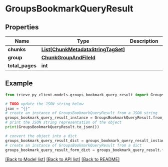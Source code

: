 # GroupsBookmarkQueryResult


## Properties

Name | Type | Description | Notes
------------ | ------------- | ------------- | -------------
**chunks** | [**List[ChunkMetadataStringTagSet]**](ChunkMetadataStringTagSet.md) |  | 
**group** | [**ChunkGroupAndFileId**](ChunkGroupAndFileId.md) |  | 
**total_pages** | **int** |  | 

## Example

```python
from trieve_py_client.models.groups_bookmark_query_result import GroupsBookmarkQueryResult

# TODO update the JSON string below
json = "{}"
# create an instance of GroupsBookmarkQueryResult from a JSON string
groups_bookmark_query_result_instance = GroupsBookmarkQueryResult.from_json(json)
# print the JSON string representation of the object
print(GroupsBookmarkQueryResult.to_json())

# convert the object into a dict
groups_bookmark_query_result_dict = groups_bookmark_query_result_instance.to_dict()
# create an instance of GroupsBookmarkQueryResult from a dict
groups_bookmark_query_result_form_dict = groups_bookmark_query_result.from_dict(groups_bookmark_query_result_dict)
```
[[Back to Model list]](../README.md#documentation-for-models) [[Back to API list]](../README.md#documentation-for-api-endpoints) [[Back to README]](../README.md)



